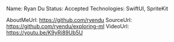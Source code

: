 Name: Ryan Du
Status: Accepted
Technologies: SwiftUI, SpriteKit

AboutMeUrl: https://github.com/ryendu
SourceUrl: https://github.com/ryendu/exploring-ml
VideoUrl: https://youtu.be/K9yRi89Ub5U

<!---
EXAMPLE
Name: John Appleseed
Status: Submitted <or> Winner <or> Distinguished <or> Rejected
Technologies: SwiftUI, RealityKit, CoreGraphic

AboutMeUrl: https://linkedin.com/in/johnappleseed
SourceUrl: https://github.com/johnappleseed/wwdc2025
VideoUrl: https://youtu.be/ABCDE123456
-->
